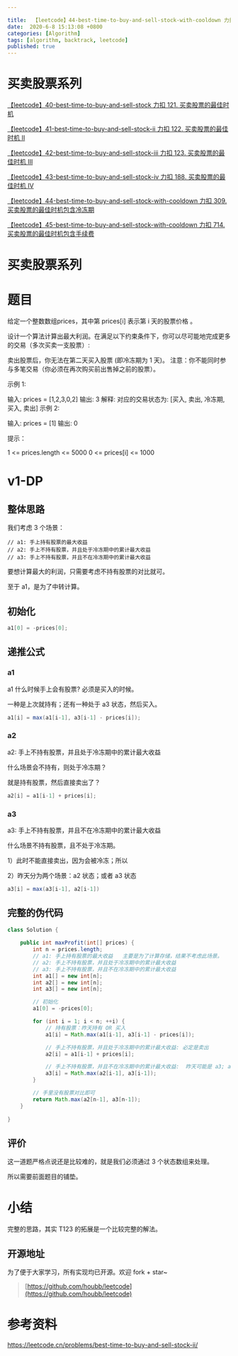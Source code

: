 ```yaml
---

title:  【leetcode】44-best-time-to-buy-and-sell-stock-with-cooldown 力扣 309. 买卖股票的最佳时机包含冷冻期
date:  2020-6-8 15:13:08 +0800
categories: [Algorithm]
tags: [algorithm, backtrack, leetcode]
published: true
---
```


# 买卖股票系列

[【leetcode】40-best-time-to-buy-and-sell-stock 力扣 121. 买卖股票的最佳时机](https://houbb.github.io/2020/06/08/algorithm-020-leetcode-40-leetcode-121-best-time-to-buy-and-sell-stock)

[【leetcode】41-best-time-to-buy-and-sell-stock-ii 力扣 122. 买卖股票的最佳时机 II](https://houbb.github.io/2020/06/08/algorithm-020-leetcode-41-leetcode-122-best-time-to-buy-and-sell-stock-ii)

[【leetcode】42-best-time-to-buy-and-sell-stock-iii 力扣 123. 买卖股票的最佳时机 III](https://houbb.github.io/2020/06/08/algorithm-020-leetcode-42-leetcode-123-best-time-to-buy-and-sell-stock-iii)

[【leetcode】43-best-time-to-buy-and-sell-stock-iv 力扣 188. 买卖股票的最佳时机 IV](https://houbb.github.io/2020/06/08/algorithm-020-leetcode-43-leetcode-188-best-time-to-buy-and-sell-stock-iv)

[【leetcode】44-best-time-to-buy-and-sell-stock-with-cooldown 力扣 309. 买卖股票的最佳时机包含冷冻期](https://houbb.github.io/2020/06/08/algorithm-020-leetcode-44-leetcode-309-best-time-to-buy-and-sell-stock-with-cooldown)

[【leetcode】45-best-time-to-buy-and-sell-stock-with-cooldown 力扣 714. 买卖股票的最佳时机包含手续费](https://houbb.github.io/2020/06/08/algorithm-020-leetcode-45-leetcode-714-best-time-to-buy-and-sell-stock-with-transaction-fee)

# 买卖股票系列

# 题目

给定一个整数数组prices，其中第  prices[i] 表示第 i 天的股票价格 。​

设计一个算法计算出最大利润。在满足以下约束条件下，你可以尽可能地完成更多的交易（多次买卖一支股票）:

卖出股票后，你无法在第二天买入股票 (即冷冻期为 1 天)。
注意：你不能同时参与多笔交易（你必须在再次购买前出售掉之前的股票）。

示例 1:

输入: prices = [1,2,3,0,2]
输出: 3 
解释: 对应的交易状态为: [买入, 卖出, 冷冻期, 买入, 卖出]
示例 2:

输入: prices = [1]
输出: 0
 

提示：

1 <= prices.length <= 5000
0 <= prices[i] <= 1000

# v1-DP 

## 整体思路

我们考虑 3 个场景：

```
// a1: 手上持有股票的最大收益
// a2: 手上不持有股票，并且处于冷冻期中的累计最大收益
// a3: 手上不持有股票，并且不在冷冻期中的累计最大收益
```

要想计算最大的利润，只需要考虑不持有股票的对比就可。

至于 a1，是为了中转计算。

## 初始化

```java
a1[0] = -prices[0];
```

## 递推公式

### a1

a1 什么时候手上会有股票? 必须是买入的时候。

一种是上次就持有；还有一种处于 a3 状态，然后买入。

```java
a1[i] = max(a1[i-1], a3[i-1] - prices[i]);
```

### a2

a2: 手上不持有股票，并且处于冷冻期中的累计最大收益

什么场景会不持有，则处于冷冻期？

就是持有股票，然后直接卖出了？

```java
a2[i] = a1[i-1] + prices[i];
```

### a3

a3: 手上不持有股票，并且不在冷冻期中的累计最大收益

什么场景不持有股票，且不处于冷冻期。

1）此时不能直接卖出，因为会被冷冻；所以

2）昨天分为两个场景：a2 状态；或者 a3 状态

```java
a3[i] = max(a3[i-1], a2[i-1])
```

## 完整的伪代码

```java
class Solution {
    
    public int maxProfit(int[] prices) {
        int n = prices.length;
        // a1: 手上持有股票的最大收益   主要是为了计算存储，结果不考虑此场景。
        // a2: 手上不持有股票，并且处于冷冻期中的累计最大收益
        // a3: 手上不持有股票，并且不在冷冻期中的累计最大收益
        int a1[] = new int[n];
        int a2[] = new int[n];
        int a3[] = new int[n];

        // 初始化
        a1[0] = -prices[0];

        for (int i = 1; i < n; ++i) {
            // 持有股票：昨天持有 OR 买入
            a1[i] = Math.max(a1[i-1], a3[i-1] - prices[i]);

            // 手上不持有股票，并且处于冷冻期中的累计最大收益: 必定是卖出
            a2[i] = a1[i-1] + prices[i];

            // 手上不持有股票，并且不在冷冻期中的累计最大收益:  昨天可能是 a3; a2
            a3[i] = Math.max(a2[i-1], a3[i-1]);
        }

        // 手里没有股票对比即可
        return Math.max(a2[n-1], a3[n-1]);
    }
    
}
```


## 评价

这一道题严格点说还是比较难的，就是我们必须通过 3 个状态数组来处理。

所以需要前面题目的铺垫。

# 小结

完整的思路，其实 T123 的拓展是一个比较完整的解法。

## 开源地址

为了便于大家学习，所有实现均已开源。欢迎 fork + star~

> [https://github.com/houbb/leetcode](https://github.com/houbb/leetcode)


# 参考资料

https://leetcode.cn/problems/best-time-to-buy-and-sell-stock-ii/

